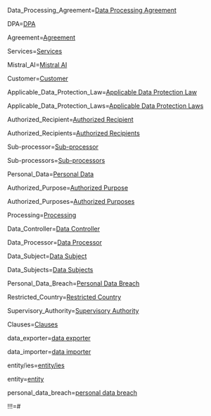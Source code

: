 Data_Processing_Agreement=<a class='definedterm' href='{!!!}DefT.Data_Processing_Agreement'>Data Processing Agreement</a>

DPA=<a class='definedterm' href='{!!!}DefT.Data_Processing_Agreement'>DPA</a>

Agreement=<a class='definedterm' href='{!!!}DefT.Agreement'>Agreement</a>

Services=<a class='definedterm' href='{!!!}DefT.Services'>Services</a>

Mistral_AI=<a class='definedterm' href='{!!!}DefT.Mistral_AI'>Mistral AI</a>

Customer=<a class='definedterm' href='{!!!}DefT.Customer'>Customer</a>

Applicable_Data_Protection_Law=<a class='definedterm' href='{!!!}DefT.Applicable_Data_Protection_Law'>Applicable Data Protection Law</a>

Applicable_Data_Protection_Laws=<a class='definedterm' href='{!!!}DefT.Applicable_Data_Protection_Law'>Applicable Data Protection Laws</a>

Authorized_Recipient=<a class='definedterm' href='{!!!}DefT.Authorized_Recipient'>Authorized Recipient</a>

Authorized_Recipients=<a class='definedterm' href='{!!!}DefT.Authorized_Recipient'>Authorized Recipients</a>

Sub-processor=<a class='definedterm' href='{!!!}DefT.Sub-processor'>Sub-processor</a>

Sub-processors=<a class='definedterm' href='{!!!}DefT.Sub-processor'>Sub-processors</a>

Personal_Data=<a class='definedterm' href='{!!!}DefT.Personal_Data'>Personal Data</a>

Authorized_Purpose=<a class='definedterm' href='{!!!}DefT.Authorized_Purpose'>Authorized Purpose</a>

Authorized_Purposes=<a class='definedterm' href='{!!!}DefT.Authorized_Purpose'>Authorized Purposes</a>

Processing=<a class='definedterm' href='{!!!}DefT.Processing'>Processing</a>

Data_Controller=<a class='definedterm' href='{!!!}DefT.Data_Controller'>Data Controller</a>

Data_Processor=<a class='definedterm' href='{!!!}DefT.Data_Processor'>Data Processor</a>

Data_Subject=<a class='definedterm' href='{!!!}DefT.Data_Subjects'>Data Subject</a>

Data_Subjects=<a class='definedterm' href='{!!!}DefT.Data_Subjects'>Data Subjects</a>

Personal_Data_Breach=<a class='definedterm' href='{!!!}DefT.Personal_Data_Breach'>Personal Data Breach</a>

Restricted_Country=<a class='definedterm' href='{!!!}DefT.Restricted_Country'>Restricted Country</a>

Supervisory_Authority=<a class='definedterm' href='{!!!}DefT.Supervisory_Authority'>Supervisory Authority</a>

Clauses=<a class='definedterm' href='{!!!}DefT.Clauses'>Clauses</a>

data_exporter=<a class='definedterm' href='{!!!}DefT.data_exporter'>data exporter</a>

data_importer=<a class='definedterm' href='{!!!}DefT.data_importer'>data importer</a>

entity/ies=<a class='definedterm' href='{!!!}DefT.entity/ies'>entity/ies</a>

entity=<a class='definedterm' href='{!!!}DefT.entity/ies'>entity</a>

personal_data_breach=<a class='definedterm' href='{!!!}DefT.personal_data_breach'>personal data breach</a>

!!!=#
